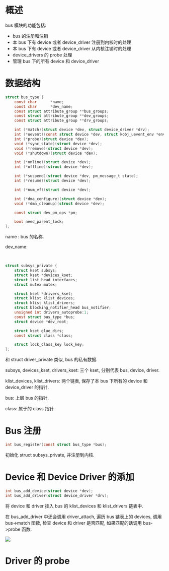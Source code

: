 # 概述

bus 模块的功能包括:

- bus 的注册和注销
- 本 bus 下有 device 或者 device_driver 注册到内核时的处理
- 本 bus 下有 device 或者 device_driver 从内核注销时的处理
- device_drivers 的 probe 处理
- 管理 bus 下的所有 device 和 device_driver

# 数据结构

```c
struct bus_type {
	const char		*name;
	const char		*dev_name;
	const struct attribute_group **bus_groups;
	const struct attribute_group **dev_groups;
	const struct attribute_group **drv_groups;

	int (*match)(struct device *dev, struct device_driver *drv);
	int (*uevent)(const struct device *dev, struct kobj_uevent_env *env);
	int (*probe)(struct device *dev);
	void (*sync_state)(struct device *dev);
	void (*remove)(struct device *dev);
	void (*shutdown)(struct device *dev);

	int (*online)(struct device *dev);
	int (*offline)(struct device *dev);

	int (*suspend)(struct device *dev, pm_message_t state);
	int (*resume)(struct device *dev);

	int (*num_vf)(struct device *dev);

	int (*dma_configure)(struct device *dev);
	void (*dma_cleanup)(struct device *dev);

	const struct dev_pm_ops *pm;

	bool need_parent_lock;
};
```

name : bus 的名称.

dev_name:

</br>

```c
struct subsys_private {
	struct kset subsys;
	struct kset *devices_kset;
	struct list_head interfaces;
	struct mutex mutex;

	struct kset *drivers_kset;
	struct klist klist_devices;
	struct klist klist_drivers;
	struct blocking_notifier_head bus_notifier;
	unsigned int drivers_autoprobe:1;
	const struct bus_type *bus;
	struct device *dev_root;

	struct kset glue_dirs;
	const struct class *class;

	struct lock_class_key lock_key;
};
```

和 struct driver_private 类似, bus 的私有数据.

subsys, devices_kset, drivers_kset: 三个 kset, 分别代表 bus, device, driver.

klist_devices, klist_drivers: 两个链表, 保存了本 bus 下所有的 device 和 device_driver 的指针.

bus: 上层 bus 的指针.

class: 属于的 class 指针.

# Bus 注册

```c
int bus_register(const struct bus_type *bus);
```

初始化 struct subsys_private, 并注册到内核.

# Device 和 Device Driver 的添加

```c
int bus_add_device(struct device *dev);
int bus_add_driver(struct device_driver *drv);
```

将 device 和 driver 挂入 bus 的 klist_devices 和 klist_drivers 链表中.

在 bus_add_driver 中还会调用 driver_attach, 遍历 bus 链表上的 devices, 调用 bus->match 函数, 检查 device 和 driver 是否匹配, 如果匹配的话调用 bus->probe 函数.

![](https://xyc-1316422823.cos.ap-shanghai.myqcloud.com/20250110140334.png)

# Driver 的 probe
